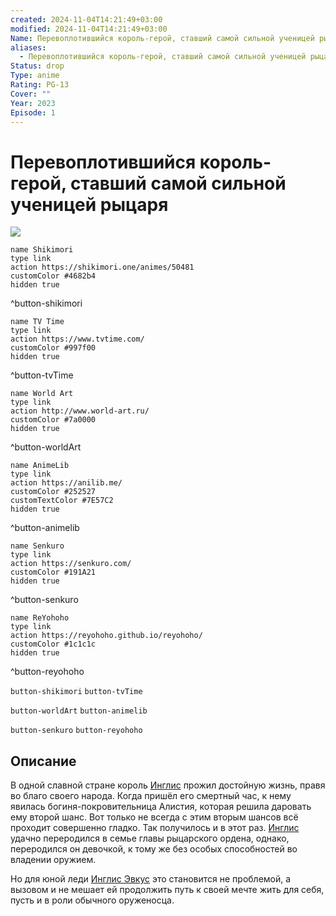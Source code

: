 ```yaml
---
created: 2024-11-04T14:21:49+03:00
modified: 2024-11-04T14:21:49+03:00
Name: Перевоплотившийся король-герой, ставший самой сильной ученицей рыцаря
aliases:
  - Перевоплотившийся король-герой, ставший самой сильной ученицей рыцаря
Status: drop
Type: anime
Rating: PG-13
Cover: ""
Year: 2023
Episode: 1
---
```


# Перевоплотившийся король-герой, ставший самой сильной ученицей рыцаря

![](https://nyaa.shikimori.one/uploads/poster/animes/50481/d5716fc7d37f32d3201bdee4fe864c2c.jpeg)

```button
name Shikimori
type link
action https://shikimori.one/animes/50481
customColor #4682b4
hidden true
```
^button-shikimori

```button
name TV Time
type link
action https://www.tvtime.com/
customColor #997f00
hidden true
```
^button-tvTime

```button
name World Art
type link
action http://www.world-art.ru/
customColor #7a0000
hidden true
```
^button-worldArt

```button
name AnimeLib
type link
action https://anilib.me/
customColor #252527
customTextColor #7E57C2
hidden true
```
^button-animelib

```button
name Senkuro
type link
action https://senkuro.com/
customColor #191A21
hidden true
```
^button-senkuro

```button
name ReYohoho
type link
action https://reyohoho.github.io/reyohoho/
customColor #1c1c1c
hidden true
```
^button-reyohoho

`button-shikimori` `button-tvTime`

`button-worldArt` `button-animelib`

`button-senkuro` `button-reyohoho`

## Описание

В одной славной стране король [Инглис](https://shikimori.one/characters/221063-king-inglis) прожил достойную жизнь, правя во благо своего народа. Когда пришёл его смертный час, к нему явилась богиня-покровительница Алистия, которая решила даровать ему второй шанс. Вот только не всегда с этим вторым шансов всё проходит совершенно гладко. Так получилось и в этот раз. [Инглис](https://shikimori.one/characters/221063-king-inglis) удачно переродился в семье главы рыцарского ордена, однако, переродился он девочкой, к тому же без особых способностей во владении оружием.

Но для юной леди [Инглис Эвкус](https://shikimori.one/characters/187921-inglis-eucus) это становится не проблемой, а вызовом и не мешает ей продолжить путь к своей мечте жить для себя, пусть и в роли обычного оруженосца.
